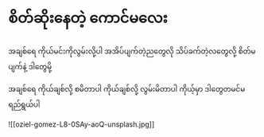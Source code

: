 # စိတ်ဆိုးနေတဲ့ ကောင်မလေး 

အချစ်ရေ 
ကိုယ်မင်းကိုလွမ်းလို့ပါ
အအိပ်ပျက်တဲ့ညတွေလို
သိပ်ခက်တဲ့လတွေလို့
စိတ်မပျက်နဲ့ ဒါတွေမို့

အချစ်ရေ
ကိုယ်ချစ်လို့ စမိတာပါ
ကိုယ်ချစ်လို့ လွမ်းမိတာပါ
ကိုယ့်မှာ ဒါတွေတမင်မရည်ရွယ်ပါ

![[oziel-gomez-L8-0SAy-aoQ-unsplash.jpg]]